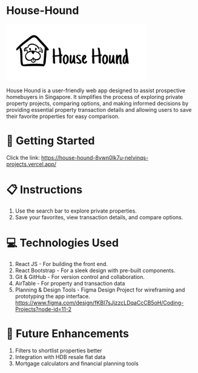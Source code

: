 # House-Hound
![Model](https://github.com/nelvinq/House-Hound/blob/0a9185de2fee5f4555048624ac53bb4145aeb6d6/src/assets/images/House%20Hound%20Logo%20-%20white%20bg.png)

House Hound is a user-friendly web app designed to assist prospective homebuyers in Singapore. It simplifies the process of exploring private property projects, comparing options, and making informed decisions by providing essential property transaction details and allowing users to save their favorite properties for easy comparison.

# 🚀 Getting Started
Click the link: https://house-hound-8vwn0lk7u-nelvinqs-projects.vercel.app/

# 📋 Instructions
1. Use the search bar to explore private properties.
2. Save your favorites, view transaction details, and compare options.

# 💻 Technologies Used
1. React JS - For building the front end.
2. React Bootstrap - For a sleek design with pre-built components.
3. Git & GitHub - For version control and collaboration.
4. AirTable - For property and transaction data
5. Planning & Design Tools - Figma Design Project for wireframing and prototyping the app interface. https://www.figma.com/design/fKBI7sJjzzcLDqaCcCB5oH/Coding-Projects?node-id=11-2

# 🚧 Future Enhancements
1. Filters to shortlist properties better
2. Integration with HDB resale flat data
3. Mortgage calculators and financial planning tools
